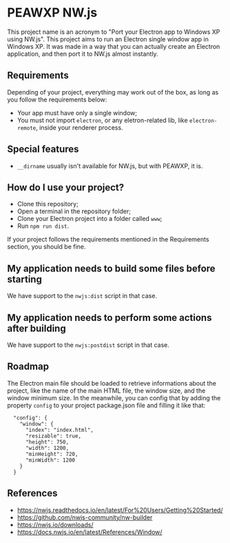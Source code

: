 # PEAWXP NW.js
This project name is an acronym to "Port your Electron app to Windows XP using NW.js". This project aims to run an Electron single window app in Windows XP. It was made in a way that you can actually create an Electron application, and then port it to NW.js almost instantly.

## Requirements
Depending of your project, everything may work out of the box, as long as you follow the requirements below:
- Your app must have only a single window;
- You must not import `electron`, or any eletron-related lib, like `electron-remote`, inside your renderer process.

## Special features
- `__dirname` usually isn't available for NW.js, but with PEAWXP, it is.

## How do I use your project?
- Clone this repository;
- Open a terminal in the repository folder;
- Clone your Electron project into a folder called `www`;
- Run `npm run dist`.

If your project follows the requirements mentioned in the Requirements section, you should be fine.

## My application needs to build some files before starting
We have support to the `nwjs:dist` script in that case.

## My application needs to perform some actions after building
We have support to the `nwjs:postdist` script in that case.

## Roadmap
The Electron main file should be loaded to retrieve informations about the project, like the name of the main HTML file, the window size, and the window minimum size. In the meanwhile, you can config that by adding the property `config` to your project package.json file and filling it like that:

```
  "config": {
    "window": {
      "index": "index.html",
      "resizable": true,
      "height": 750,
      "width": 1200,
      "minHeight": 720,
      "minWidth": 1200
    }
  }
```

## References
- https://nwjs.readthedocs.io/en/latest/For%20Users/Getting%20Started/
- https://github.com/nwjs-community/nw-builder
- https://nwjs.io/downloads/
- https://docs.nwjs.io/en/latest/References/Window/
